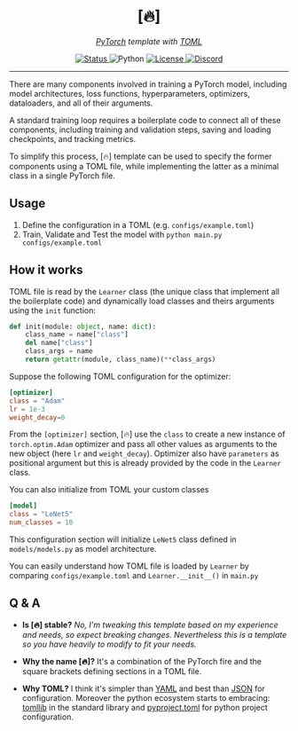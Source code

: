 <div align="center">
  <h1>[🔥]</h1>
  <p><em><a href="https://pytorch.org/">PyTorch</a> template with <a href="https://toml.io/">TOML</a></em></p>

  <a href="https://github.com/S1M0N38/pytorch-template/actions/workflows/main.yml">
    <img alt="Status" src="https://img.shields.io/github/actions/workflow/status/S1M0N38/pytorch-template/main.yml?label=train&amp;style=for-the-badge">
  </a>
  <a>
    <img alt="Python" src="https://img.shields.io/badge/python-3.10-blue?style=for-the-badge&amp;logo=python">
  </a>
  <a href="https://github.com/S1M0N38/pytorch-template/blob/main/LICENSE">
    <img alt="License" src="https://img.shields.io/github/license/S1M0N38/pytorch-template?style=for-the-badge&amp;color=ff69b4">
  </a>
  <a href="https://discord.com/users/S1M0N38#0317">
    <img alt="Discord" src="https://img.shields.io/static/v1?label=DISCORD&amp;message=DM&amp;color=blueviolet&amp;style=for-the-badge">
  </a>
</div>

-------------------------------------------------------------------------------

There are many components involved in training a PyTorch model, including model
architectures, loss functions, hyperparameters, optimizers, dataloaders, and
all of their arguments.

A standard training loop requires a boilerplate code to connect all of
these components, including training and validation steps, saving and loading
checkpoints, and tracking metrics.

To simplify this process, \[🔥\] template can be used to specify the former
components using a TOML file, while implementing the latter as a minimal class
in a single PyTorch file.

## Usage

1. Define the configuration in a TOML (e.g. `configs/example.toml`)
2. Train, Validate and Test the model with `python main.py configs/example.toml`

## How it works

TOML file is read by the `Learner` class (the unique class that implement all
the boilerplate code) and dynamically load classes and theirs arguments using
the `init` function:

```python
def init(module: object, name: dict):
    class_name = name["class"]
    del name["class"]
    class_args = name
    return getattr(module, class_name)(**class_args)
```

Suppose the following TOML configuration for the optimizer:

```TOML
[optimizer]
class = "Adam"
lr = 1e-3
weight_decay=0
```

From the `[optimizer]` section, \[🔥\] use the `class` to create a new instance
of `torch.optim.Adam` optimizer and pass all other values as arguments to the
new object (here `lr` and `weight_decay`). Optimizer also have `parameters` as
positional argument but this is already provided by the code in the `Learner`
class.

You can also initialize from TOML your custom classes

```TOML
[model]
class = "LeNet5"
num_classes = 10
```

This configuration section will initialize `LeNet5` class defined in `models/models.py`
as model architecture.

You can easily understand how TOML file is loaded by `Learner` by comparing
`configs/example.toml` and `Learner.__init__()` in `main.py`

## Q & A

- **Is \[🔥\] stable?**
  *No, I'm tweaking this template based on my experience and needs, so expect
  breaking changes. Nevertheless this is a template so you have heavily to modify
  to fit your needs.*

- **Why the name \[🔥\]?**
  It's a combination of the PyTorch fire and the square brackets defining
  sections in a TOML file.

- **Why TOML?**
  I think it's simpler than [YAML](https://en.wikipedia.org/wiki/YAML) and best
  than [JSON](https://en.wikipedia.org/wiki/JSON) for configuration. Moreover the
  python ecosystem starts to embracing:
  [tomllib](https://docs.python.org/3/library/tomllib.html) in the standard
  library and
  [pyproject.toml](https://snarky.ca/what-the-heck-is-pyproject-toml/) for python
  project configuration.
